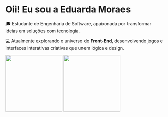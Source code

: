 # Oii! Eu sou a Eduarda Moraes

🎓 Estudante de Engenharia de Software, apaixonada por transformar ideias em soluções com tecnologia.

💻 Atualmente explorando o universo do **Front-End**, desenvolvendo jogos e interfaces interativas criativas que unem lógica e design.

<div>
  <img height="180em" src="https://github-readme-stats.vercel.app/api?username=moraeseduardaa&show_icons=true&theme=omni&count_private=true&bg_color=00000000"/>
  <img height="180em" src="https://github-readme-stats.vercel.app/api/top-langs/?username=moraeseduardaa&layout=compact&langs_count=16&theme=omni&bg_color=00000000"/>
</div>






